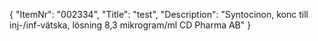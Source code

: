 {
  "ItemNr": "002334",
  "Title": "test",
  "Description": "Syntocinon, konc till inj-/inf-vätska, lösning 8,3 mikrogram/ml CD Pharma AB"
}